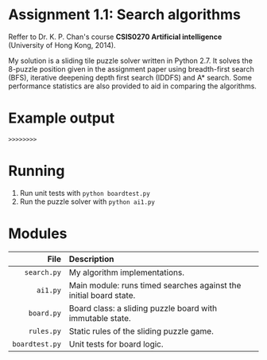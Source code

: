 Assignment 1.1: Search algorithms
=================
Reffer to
Dr. K. P. Chan's course **CSIS0270 Artificial intelligence**  (University of Hong Kong, 2014).

My solution is a sliding tile puzzle solver written in Python 2.7. It solves the 8-puzzle position given in the assignment paper using breadth-first search (BFS), iterative deepening depth first search (IDDFS) and A* search. Some performance statistics are also provided to aid in comparing the algorithms.

Example output
==============

```
>>>>>>>>
```

Running
=======

1. Run unit tests with `python boardtest.py`
2. Run the puzzle solver with `python ai1.py`

Modules
=======

File           | Description
--------------:|:-------------------------------------------------------------------------------
   `search.py` | My algorithm implementations.
      `ai1.py` | Main module: runs timed searches against the initial board state.
    `board.py` | Board class: a sliding puzzle board with immutable state.
    `rules.py` | Static rules of the sliding puzzle game.
`boardtest.py` | Unit tests for board logic.
